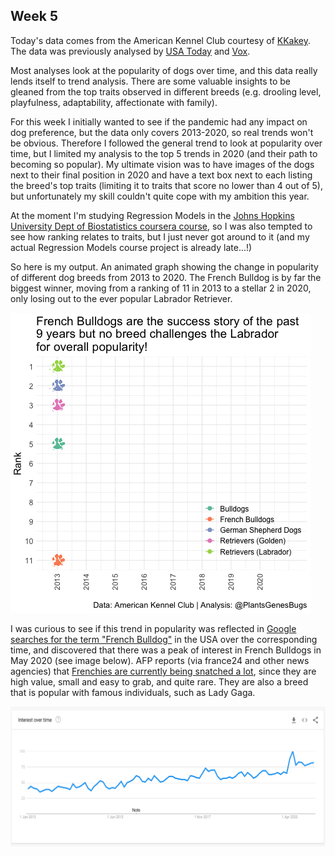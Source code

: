 ## Week 5

Today's data comes from the American Kennel Club courtesy of [KKakey](https://github.com/kkakey/dog_traits_AKC/blob/main/README.md). The data was previously analysed by [USA Today](https://eu.usatoday.com/picture-gallery/life/2021/06/28/the-50-most-popular-dog-breeds-in-america/45134329/) and [Vox](https://www.vox.com/2016/8/31/12715176/most-popular-dog-breeds). 

Most analyses look at the popularity of dogs over time, and this data really lends itself to trend analysis. There are some valuable insights to be gleaned from the top traits observed in different breeds (e.g. drooling level, playfulness, adaptability, affectionate with family).

For this week I initially wanted to see if the pandemic had any impact on dog preference, but the data only covers 2013-2020, so real trends won't be obvious. Therefore I followed the general trend to look at popularity over time, but I limited my analysis to the top 5 trends in 2020 (and their path to becoming so popular). My ultimate vision was to have images of the dogs next to their final position in 2020 and have a text box next to each listing the breed's top traits (limiting it to traits that score no lower than 4 out of 5), but unfortunately my skill couldn't quite cope with my ambition this year.

At the moment I'm studying Regression Models in the [Johns Hopkins University Dept of Biostatistics coursera course](https://www.coursera.org/learn/regression-models), so I was also tempted to see how ranking relates to traits, but I just never got around to it (and my actual Regression Models course project is already late...!)

So here is my output. An animated graph showing the change in popularity of different dog breeds from 2013 to 2020. The French Bulldog is by far the biggest winner, moving from a ranking of 11 in 2013 to a stellar 2 in 2020, only losing out to the ever popular Labrador Retriever.

![An animated line graph showing the change in popularity ranking for 5 different dog breeds between 2013 and 2020.](https://github.com/PlantsGenesBugs/TidyTuesday/blob/main/2022/week5/dogs.gif)

I was curious to see if this trend in popularity was reflected in [Google searches for the term "French Bulldog"](https://trends.google.com/trends/explore/TIMESERIES/1643892600?hl=en-GB&tz=0&date=2013-01-01+2020-12-31&geo=US&q=%2Fm%2F038wt3) in the USA over the corresponding time, and discovered that there was a peak of interest in French Bulldogs in May 2020 (see image below). AFP reports (via france24 and other news agencies) that [Frenchies are currently being snatched a lot](https://www.france24.com/en/live-news/20220117-why-thieves-are-snatching-french-bulldogs-across-the-us), since they are high value, small and easy to grab, and quite rare. They are also a breed that is popular with famous individuals, such as Lady Gaga.

![A screen shot showing a graph of the number of times the search term "French Bulldog" was searched for in Google, between 2013 and 2020. It shows a line with a slight positive slope.](https://github.com/PlantsGenesBugs/TidyTuesday/blob/main/2022/week5/frenchbulldog_google.png)



